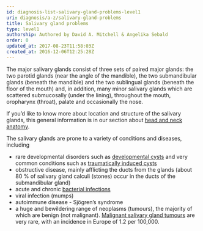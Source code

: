 ```yaml
---
id: diagnosis-list-salivary-gland-problems-level1
uri: diagnosis/a-z/salivary-gland-problems
title: Salivary gland problems
type: level1
authorship: Authored by David A. Mitchell & Angelika Sebald
order: 0
updated_at: 2017-08-23T11:58:03Z
created_at: 2016-12-06T12:25:28Z
---
```


<p>The major salivary glands consist of three sets of paired major
    glands: the two parotid glands (near the angle of the mandible),
    the two submandibular glands (beneath the mandible) and the
    two sublingual glands (beneath the floor of the mouth) and,
    in addition, many minor salivary glands which are scattered
    submucosally (under the lining), throughout the mouth, oropharynx
    (throat), palate and occasionally the nose.</p>
<aside>
    <p>If you’d like to know more about location and structure of
        the salivary glands, this general information is in our
        section about <a href="/diagnosis/anatomy">head and neck anatomy</a>.</p>
</aside>
<p>The salivary glands are prone to a variety of conditions and
    diseases, including</p>
<ul>
    <li>rare developmental disorders such as <a href="/diagnosis/a-z/cyst">developmental cysts</a>        and very common conditions such as <a href="/diagnosis/a-z/cyst">traumatically induced cysts</a></li>
    <li>obstructive disease, mainly afflicting the ducts from the
        glands (about 80 % of salivary gland calculi (stones)
        occur in the ducts of the submandibular gland)</li>
    <li>acute and chronic <a href="/diagnosis/a-z/infection">bacterial infections</a></li>
    <li>viral infection (mumps)</li>
    <li>autoimmune disease - Sjögren’s syndrome</li>
    <li>a huge and bewildering range of neoplasms (tumours), the
        majority of which are benign (not malignant). <a href="/diagnosis/a-z/cancer/salivary-gland">Malignant salivary gland tumours</a>        are very rare, with an incidence in Europe of 1.2 per
        100,000.</li>
</ul>

